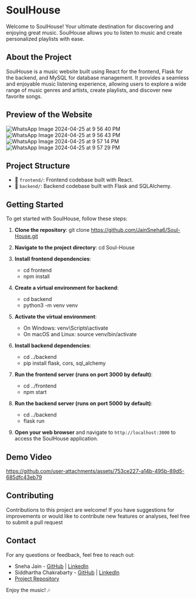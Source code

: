 # SoulHouse

Welcome to SoulHouse! Your ultimate destination for discovering and enjoying great music. SoulHouse allows you to listen to music and create personalized playlists with ease.

## About the Project

SoulHouse is a music website built using React for the frontend, Flask for the backend, and MySQL for database management. It provides a seamless and enjoyable music listening experience, allowing users to explore a wide range of music genres and artists, create playlists, and discover new favorite songs.

## Preview of the Website

![WhatsApp Image 2024-04-25 at 9 56 40 PM](https://github.com/JainSneha6/Soul-House/assets/126079866/dc903cf2-06cd-454d-bb0b-45199ff69442)
![WhatsApp Image 2024-04-25 at 9 56 43 PM](https://github.com/JainSneha6/Soul-House/assets/126079866/6a445e5e-e914-42b7-a6fc-dfd9564ea864)
![WhatsApp Image 2024-04-25 at 9 57 14 PM](https://github.com/JainSneha6/Soul-House/assets/126079866/9b277395-025d-43c3-892d-ac086e3c2601)
![WhatsApp Image 2024-04-25 at 9 57 29 PM](https://github.com/JainSneha6/Soul-House/assets/126079866/08b3eff1-387e-4a10-a925-97a7fc43dc9b)



## Project Structure

- 📁 `frontend/`: Frontend codebase built with React.
- 📁 `backend/`: Backend codebase built with Flask and SQLAlchemy.

## Getting Started

To get started with SoulHouse, follow these steps:

1. **Clone the repository**: git clone https://github.com/JainSneha6/Soul-House.git
   
3. **Navigate to the project directory**: cd Soul-House
   
5. **Install frontend dependencies**:
   
      - cd frontend
      - npm install
6. **Create a virtual environment for backend**:
   
      - cd backend
      - python3 -m venv venv
        
8. **Activate the virtual environment**:
   
      - On Windows: venv\Scripts\activate
      - On macOS and Linux: source venv/bin/activate
        
10. **Install backend dependencies**:
    
      - cd ../backend
      - pip install flask, cors, sql_alchemy
        
12. **Run the frontend server (runs on port 3000 by default)**:
    
       - cd ../frontend
       - npm start

13. **Run the backend server (runs on port 5000 by default)**:

      - cd ../backend
      - flask run

14. **Open your web browser** and navigate to `http://localhost:3000` to access the SoulHouse application.

## Demo Video

https://github.com/user-attachments/assets/753ce227-a14b-495b-89d5-685dfc43eb79

## Contributing

Contributions to this project are welcome! If you have suggestions for improvements or would like to contribute new features or analyses, feel free to submit a pull request

## Contact

For any questions or feedback, feel free to reach out:

- Sneha Jain - [GitHub](https://github.com/JainSneha6) | [LinkedIn](https://www.linkedin.com/in/sneha-jain-473357261/)
- Siddhartha Chakrabarty - [GitHub](https://github.com/SiddharthaChakrabarty) | [LinkedIn](https://www.linkedin.com/in/siddharthachakrabarty)
- [Project Repository](https://github.com/JainSneha6/Soul-House)

Enjoy the music! 🎶

